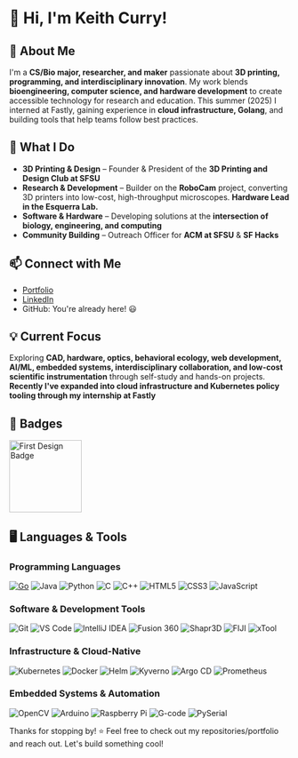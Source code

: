 # 👋 Hi, I'm Keith Curry!

## 🚀 **About Me**  
I'm a **CS/Bio major, researcher, and maker** passionate about **3D printing, programming, and interdisciplinary innovation**. My work blends **bioengineering, computer science, and hardware development** to create accessible technology for research and education. This summer (2025) I interned at Fastly, gaining experience in **cloud infrastructure, Golang**,  and building tools that help teams follow best practices.

## 🔧 **What I Do**

- **3D Printing & Design** – Founder & President of the **3D Printing and Design Club at SFSU**
- **Research & Development** – Builder on the **RoboCam** project, converting 3D printers into low-cost, high-throughput microscopes. **Hardware Lead in the Esquerra Lab.**  
- **Software & Hardware** – Developing solutions at the **intersection of biology, engineering, and computing**
- **Community Building** – Outreach Officer for **ACM at SFSU** & **SF Hacks**

## 📫 **Connect with Me**

- [Portfolio](https://www.keifh.com)
- [LinkedIn](https://www.linkedin.com/in/keithcurrysf/)
- GitHub: You're already here! 😃

## 💡 **Current Focus**  
Exploring **CAD, hardware, optics, behavioral ecology, web development, AI/ML, embedded systems, interdisciplinary collaboration, and low-cost scientific instrumentation** through self-study and hands-on projects. **Recently I've expanded into cloud infrastructure and Kubernetes policy tooling through my internship at Fastly**

## 🏅 **Badges**
<a href="https://cloud.layer5.io/user/719bfea1-3075-4700-b943-652baf877902?tab=badges&badge=first-design">
  <img src="https://badges.layer5.io/assets/badges/first-design/first-design.png" alt="First Design Badge" width="130"/>
</a>

## 🖥️ **Languages & Tools**

### **Programming Languages**  
[![Go](https://img.shields.io/badge/Go-00ADD8?style=for-the-badge&logo=go&logoColor=white)](https://go.dev)
![Java](https://img.shields.io/badge/Java-007396?style=for-the-badge&logo=java&logoColor=white)
![Python](https://img.shields.io/badge/Python-3776AB?style=for-the-badge&logo=python&logoColor=white)
![C](https://img.shields.io/badge/C-00599C?style=for-the-badge&logo=c&logoColor=white)
![C++](https://img.shields.io/badge/C++-00599C?style=for-the-badge&logo=c%2B%2B&logoColor=white)
![HTML5](https://img.shields.io/badge/HTML5-E34F26?style=for-the-badge&logo=html5&logoColor=white)
![CSS3](https://img.shields.io/badge/CSS3-1572B6?style=for-the-badge&logo=css3&logoColor=white)
![JavaScript](https://img.shields.io/badge/JavaScript-F7DF1E?style=for-the-badge&logo=javascript&logoColor=black)

### **Software & Development Tools**
![Git](https://img.shields.io/badge/Git-F05032?style=for-the-badge&logo=git&logoColor=white)
![VS Code](https://img.shields.io/badge/VS_Code-007ACC?style=for-the-badge&logo=visualstudiocode&logoColor=white)
![IntelliJ IDEA](https://img.shields.io/badge/IntelliJ-000000?style=for-the-badge&logo=intellijidea&logoColor=white)
![Fusion 360](https://img.shields.io/badge/Fusion_360-FA7814?style=for-the-badge&logo=autodesk&logoColor=white)
![Shapr3D](https://img.shields.io/badge/Shapr3D-2088FF?style=for-the-badge&logo=shapr3d&logoColor=white)
![FIJI](https://img.shields.io/badge/FIJI-B200FF?style=for-the-badge&logo=ImageJ&logoColor=white)
![xTool](https://img.shields.io/badge/xTool-00ADEF?style=for-the-badge&logoColor=white)

### **Infrastructure & Cloud-Native**
![Kubernetes](https://img.shields.io/badge/Kubernetes-326CE5?style=for-the-badge&logo=kubernetes&logoColor=white)
![Docker](https://img.shields.io/badge/Docker-2496ED?style=for-the-badge&logo=docker&logoColor=white)
![Helm](https://img.shields.io/badge/Helm-0F1689?style=for-the-badge&logo=helm&logoColor=white)
![Kyverno](https://img.shields.io/badge/Kyverno-204ECF?style=for-the-badge&logo=kyverno&logoColor=white)
![Argo CD](https://img.shields.io/badge/Argo%20CD-EF4444?style=for-the-badge&logo=argo&logoColor=white)
![Prometheus](https://img.shields.io/badge/Prometheus-E6522C?style=for-the-badge&logo=prometheus&logoColor=white)


### **Embedded Systems & Automation**
![OpenCV](https://img.shields.io/badge/OpenCV-5C3EE8?style=for-the-badge&logo=opencv&logoColor=white)
![Arduino](https://img.shields.io/badge/Arduino-00979D?style=for-the-badge&logo=arduino&logoColor=white)
![Raspberry Pi](https://img.shields.io/badge/Raspberry_Pi-C51A4A?style=for-the-badge&logo=raspberrypi&logoColor=white)
![G-code](https://img.shields.io/badge/G--code-00ADEF?style=for-the-badge&logo=reprap&logoColor=white)
![PySerial](https://img.shields.io/badge/PySerial-3776AB?style=for-the-badge&logo=python&logoColor=white)

Thanks for stopping by! ⭐ Feel free to check out my repositories/portfolio and reach out. Let's build something cool!


<!--
**Keiferton/Keiferton** is a ✨ _special_ ✨ repository because its `README.md` (this file) appears on your GitHub profile.

Here are some ideas to get you started:

- 🔭 I’m currently working on ...
- 🌱 I’m currently learning ...
- 👯 I’m looking to collaborate on ...
- 🤔 I’m looking for help with ...
- 💬 Ask me about ...
- 📫 How to reach me: ...
- 😄 Pronouns: ...
- ⚡ Fun fact: ...
-->
